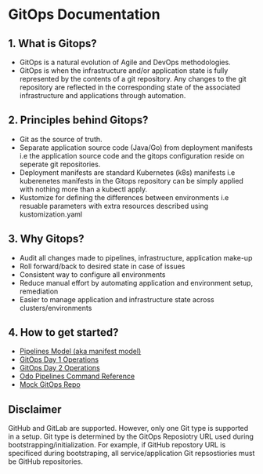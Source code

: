 # GitOps Documentation

## 1. What is Gitops?
* GitOps is a natural evolution of Agile and DevOps methodologies.
* GitOps is when the infrastructure and/or application state is fully represented by the contents of a git repository. Any changes to the git repository are reflected in the corresponding state of the associated infrastructure and applications through automation.

## 2. Principles behind Gitops?
* Git as the source of truth.
* Separate application source code (Java/Go) from deployment manifests i.e the application source code and the gitops configuration reside on seperate git repositories.
* Deployment manifests are standard Kubernetes (k8s) manifests i.e kuberenetes manifests in the Gitops repository can be simply applied with nothing more than a kubectl apply.
* Kustomize for defining the differences between environments i.e resuable parameters with extra resources described using kustomization.yaml

## 3. Why Gitops?
* Audit all changes made to pipelines, infrastructure, application make-up
* Roll forward/back to desired state in case of issues
* Consistent way to configure all environments
* Reduce manual effort by automating application and environment setup, remediation
* Easier to manage application and infrastructure state across clusters/environments

## 4. How to get started?
* [Pipelines Model (aka manifest model)](model)
* [GitOps Day 1 Operations](journey/day1)
* [GitOps Day 2 Operations](journey/day2)
* [Odo Pipelines Command Reference](commands)
* [Mock GitOps Repo](https://github.com/ishitasequeira/gitops)

## Disclaimer
GitHub and GitLab are supported.  However, only one Git type is supported in a setup.  Git type is determined by the GitOps Reposiotry URL used during bootstrapping/initialization.  For example, if GitHub repostory URL is specificed during bootstraping, all service/application Git repsostiories must be GitHub repositories.
